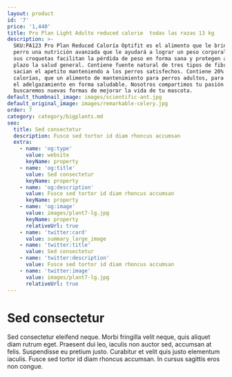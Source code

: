 ```yaml
---
layout: product
id: '7'
price: '1,440'
title: Pro Plan Light Adulto reduced calorie  todas las razas 13 kg
description: >-
  SKU:PA123 Pro Plan Reduced Caloría Optifit es el alimento que le brindará a tu
  perro una nutrición avanzada que le ayudará a lograr un peso corporal ideal,
  sus croquetas facilitan la pérdida de peso en forma sana y protegen a largo
  plazo la salud general. Contiene fuente natural de tres tipos de fibras que
  sacian el apetito manteniendo a los perros satisfechos. Contiene 20% menos
  calorías, que un alimento de mantenimiento para perros adultos, para facilitar
  el adelgazamiento en forma saludable. Nosotros compartimos tu pasión y siempre
  buscaremos nuevas formas de mejorar la vida de tu mascota.
default_thumbnail_image: images/scientific-ant.jpg
default_original_image: images/remarkable-celery.jpg
order: 7
category: category/bigplants.md
seo:
  title: Sed consectetur
  description: Fusce sed tortor id diam rhoncus accumsan
  extra:
    - name: 'og:type'
      value: website
      keyName: property
    - name: 'og:title'
      value: Sed consectetur
      keyName: property
    - name: 'og:description'
      value: Fusce sed tortor id diam rhoncus accumsan
      keyName: property
    - name: 'og:image'
      value: images/plant7-lg.jpg
      keyName: property
      relativeUrl: true
    - name: 'twitter:card'
      value: summary_large_image
    - name: 'twitter:title'
      value: Sed consectetur
    - name: 'twitter:description'
      value: Fusce sed tortor id diam rhoncus accumsan
    - name: 'twitter:image'
      value: images/plant7-lg.jpg
      relativeUrl: true
---
```


# Sed consectetur

Sed consectetur eleifend neque. Morbi fringilla velit neque, quis aliquet diam rutrum eget. Praesent dui leo, iaculis non auctor sed, accumsan at felis. Suspendisse eu pretium justo. Curabitur et velit quis justo elementum iaculis. Fusce sed tortor id diam rhoncus accumsan. In cursus sagittis eros non congue.